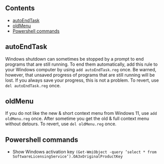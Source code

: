 ## Contents
* [autoEndTask](#autoendtask)
* [oldMenu](#oldmenu)
* [Powershell commands](#powershell-commands)

## autoEndTask
Windows shutdown can sometimes be stopped by a prompt to end programs that are still running. To end them automatically, add this rule to your Windows computer by using `add autoEndTask.reg` once. Be warned, however, that unsaved progress of programs that are still running will be lost. If you always save your progress, this is not a problem. To revert, use `del autoEndTask.reg` once.

## oldMenu
If you do not like the new & short context menu from Windows 11, use `add oldMenu.reg` once. After sometime you get the old & full context menu without detours. To revert, use `del oldMenu.reg` once.

## Powershell commands
* Show Windows activation key `(Get-WmiObject -query ’select * from SoftwareLicensingService‘).OA3xOriginalProductKey`
